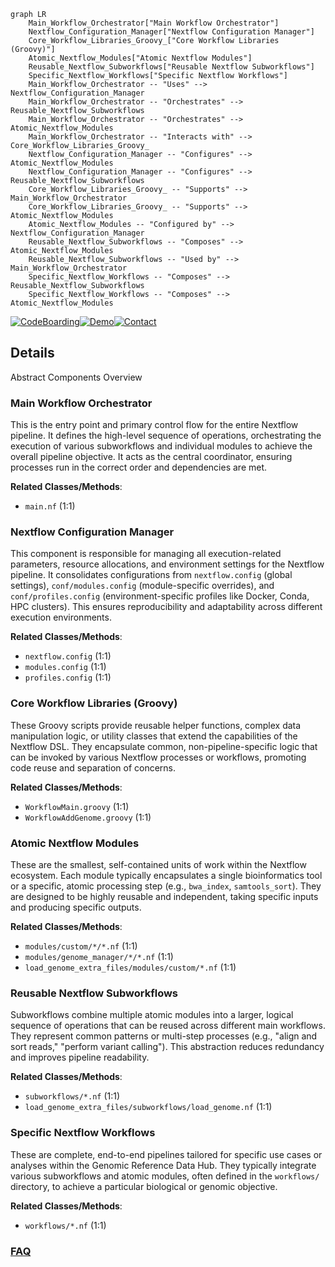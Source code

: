 ```mermaid
graph LR
    Main_Workflow_Orchestrator["Main Workflow Orchestrator"]
    Nextflow_Configuration_Manager["Nextflow Configuration Manager"]
    Core_Workflow_Libraries_Groovy_["Core Workflow Libraries (Groovy)"]
    Atomic_Nextflow_Modules["Atomic Nextflow Modules"]
    Reusable_Nextflow_Subworkflows["Reusable Nextflow Subworkflows"]
    Specific_Nextflow_Workflows["Specific Nextflow Workflows"]
    Main_Workflow_Orchestrator -- "Uses" --> Nextflow_Configuration_Manager
    Main_Workflow_Orchestrator -- "Orchestrates" --> Reusable_Nextflow_Subworkflows
    Main_Workflow_Orchestrator -- "Orchestrates" --> Atomic_Nextflow_Modules
    Main_Workflow_Orchestrator -- "Interacts with" --> Core_Workflow_Libraries_Groovy_
    Nextflow_Configuration_Manager -- "Configures" --> Atomic_Nextflow_Modules
    Nextflow_Configuration_Manager -- "Configures" --> Reusable_Nextflow_Subworkflows
    Core_Workflow_Libraries_Groovy_ -- "Supports" --> Main_Workflow_Orchestrator
    Core_Workflow_Libraries_Groovy_ -- "Supports" --> Atomic_Nextflow_Modules
    Atomic_Nextflow_Modules -- "Configured by" --> Nextflow_Configuration_Manager
    Reusable_Nextflow_Subworkflows -- "Composes" --> Atomic_Nextflow_Modules
    Reusable_Nextflow_Subworkflows -- "Used by" --> Main_Workflow_Orchestrator
    Specific_Nextflow_Workflows -- "Composes" --> Reusable_Nextflow_Subworkflows
    Specific_Nextflow_Workflows -- "Composes" --> Atomic_Nextflow_Modules
```

[![CodeBoarding](https://img.shields.io/badge/Generated%20by-CodeBoarding-9cf?style=flat-square)](https://github.com/CodeBoarding/GeneratedOnBoardings)[![Demo](https://img.shields.io/badge/Try%20our-Demo-blue?style=flat-square)](https://www.codeboarding.org/demo)[![Contact](https://img.shields.io/badge/Contact%20us%20-%20contact@codeboarding.org-lightgrey?style=flat-square)](mailto:contact@codeboarding.org)

## Details

Abstract Components Overview

### Main Workflow Orchestrator
This is the entry point and primary control flow for the entire Nextflow pipeline. It defines the high-level sequence of operations, orchestrating the execution of various subworkflows and individual modules to achieve the overall pipeline objective. It acts as the central coordinator, ensuring processes run in the correct order and dependencies are met.


**Related Classes/Methods**:

- `main.nf` (1:1)


### Nextflow Configuration Manager
This component is responsible for managing all execution-related parameters, resource allocations, and environment settings for the Nextflow pipeline. It consolidates configurations from `nextflow.config` (global settings), `conf/modules.config` (module-specific overrides), and `conf/profiles.config` (environment-specific profiles like Docker, Conda, HPC clusters). This ensures reproducibility and adaptability across different execution environments.


**Related Classes/Methods**:

- `nextflow.config` (1:1)
- `modules.config` (1:1)
- `profiles.config` (1:1)


### Core Workflow Libraries (Groovy)
These Groovy scripts provide reusable helper functions, complex data manipulation logic, or utility classes that extend the capabilities of the Nextflow DSL. They encapsulate common, non-pipeline-specific logic that can be invoked by various Nextflow processes or workflows, promoting code reuse and separation of concerns.


**Related Classes/Methods**:

- `WorkflowMain.groovy` (1:1)
- `WorkflowAddGenome.groovy` (1:1)


### Atomic Nextflow Modules
These are the smallest, self-contained units of work within the Nextflow ecosystem. Each module typically encapsulates a single bioinformatics tool or a specific, atomic processing step (e.g., `bwa_index`, `samtools_sort`). They are designed to be highly reusable and independent, taking specific inputs and producing specific outputs.


**Related Classes/Methods**:

- `modules/custom/*/*.nf` (1:1)
- `modules/genome_manager/*/*.nf` (1:1)
- `load_genome_extra_files/modules/custom/*.nf` (1:1)


### Reusable Nextflow Subworkflows
Subworkflows combine multiple atomic modules into a larger, logical sequence of operations that can be reused across different main workflows. They represent common patterns or multi-step processes (e.g., "align and sort reads," "perform variant calling"). This abstraction reduces redundancy and improves pipeline readability.


**Related Classes/Methods**:

- `subworkflows/*.nf` (1:1)
- `load_genome_extra_files/subworkflows/load_genome.nf` (1:1)


### Specific Nextflow Workflows
These are complete, end-to-end pipelines tailored for specific use cases or analyses within the Genomic Reference Data Hub. They typically integrate various subworkflows and atomic modules, often defined in the `workflows/` directory, to achieve a particular biological or genomic objective.


**Related Classes/Methods**:

- `workflows/*.nf` (1:1)




### [FAQ](https://github.com/CodeBoarding/GeneratedOnBoardings/tree/main?tab=readme-ov-file#faq)